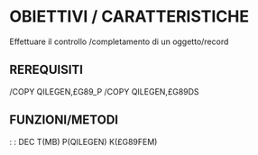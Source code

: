  # OBIETTIVI / CARATTERISTICHE
  Effettuare il controllo /completamento di un oggetto/record

 ## REREQUISITI
/COPY QILEGEN,£G89_P
/COPY QILEGEN,£G89DS

 ## FUNZIONI/METODI

 :  : DEC T(MB) P(QILEGEN) K(£G89FEM)
